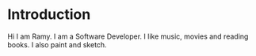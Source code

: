# Introduction
Hi I am Ramy. I am a Software Developer. I like music, movies and reading books. I also paint and sketch. 
